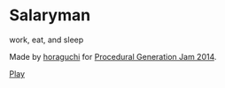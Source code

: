 Salaryman
=========

work, eat, and sleep

Made by [horaguchi](http://horaguchi.github.io/) for [Procedural Generation Jam 2014](http://itch.io/jam/procjam).

[Play](http://horaguchi.itch.io/salaryman)
